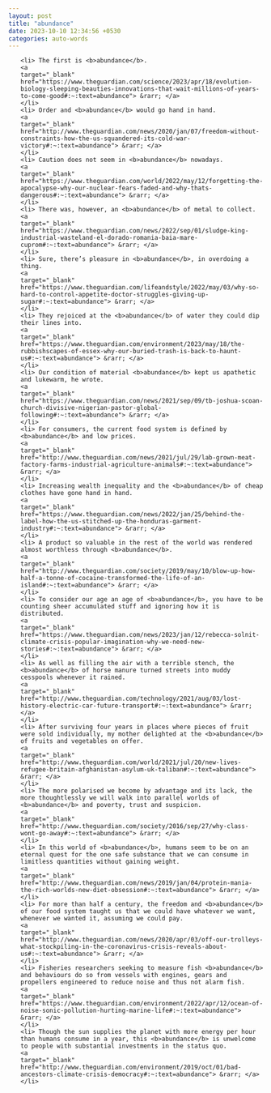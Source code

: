 ```yaml
---
layout: post
title: "abundance"
date: 2023-10-10 12:34:56 +0530
categories: auto-words
---
```

<ol>

    <li> The first is <b>abundance</b>.
    <a 
    target="_blank" 
    href="https://www.theguardian.com/science/2023/apr/18/evolution-biology-sleeping-beauties-innovations-that-wait-millions-of-years-to-come-good#:~:text=abundance"> &rarr; </a>
    </li>
    <li> Order and <b>abundance</b> would go hand in hand.
    <a 
    target="_blank" 
    href="http://www.theguardian.com/news/2020/jan/07/freedom-without-constraints-how-the-us-squandered-its-cold-war-victory#:~:text=abundance"> &rarr; </a>
    </li>
    <li> Caution does not seem in <b>abundance</b> nowadays.
    <a 
    target="_blank" 
    href="https://www.theguardian.com/world/2022/may/12/forgetting-the-apocalypse-why-our-nuclear-fears-faded-and-why-thats-dangerous#:~:text=abundance"> &rarr; </a>
    </li>
    <li> There was, however, an <b>abundance</b> of metal to collect.
    <a 
    target="_blank" 
    href="https://www.theguardian.com/news/2022/sep/01/sludge-king-industrial-wasteland-el-dorado-romania-baia-mare-cuprom#:~:text=abundance"> &rarr; </a>
    </li>
    <li> Sure, there’s pleasure in <b>abundance</b>, in overdoing a thing.
    <a 
    target="_blank" 
    href="https://www.theguardian.com/lifeandstyle/2022/may/03/why-so-hard-to-control-appetite-doctor-struggles-giving-up-sugar#:~:text=abundance"> &rarr; </a>
    </li>
    <li> They rejoiced at the <b>abundance</b> of water they could dip their lines into.
    <a 
    target="_blank" 
    href="https://www.theguardian.com/environment/2023/may/18/the-rubbishscapes-of-essex-why-our-buried-trash-is-back-to-haunt-us#:~:text=abundance"> &rarr; </a>
    </li>
    <li> Our condition of material <b>abundance</b> kept us apathetic and lukewarm, he wrote.
    <a 
    target="_blank" 
    href="https://www.theguardian.com/news/2021/sep/09/tb-joshua-scoan-church-divisive-nigerian-pastor-global-following#:~:text=abundance"> &rarr; </a>
    </li>
    <li> For consumers, the current food system is defined by <b>abundance</b> and low prices.
    <a 
    target="_blank" 
    href="http://www.theguardian.com/news/2021/jul/29/lab-grown-meat-factory-farms-industrial-agriculture-animals#:~:text=abundance"> &rarr; </a>
    </li>
    <li> Increasing wealth inequality and the <b>abundance</b> of cheap clothes have gone hand in hand.
    <a 
    target="_blank" 
    href="https://www.theguardian.com/news/2022/jan/25/behind-the-label-how-the-us-stitched-up-the-honduras-garment-industry#:~:text=abundance"> &rarr; </a>
    </li>
    <li> A product so valuable in the rest of the world was rendered almost worthless through <b>abundance</b>.
    <a 
    target="_blank" 
    href="http://www.theguardian.com/society/2019/may/10/blow-up-how-half-a-tonne-of-cocaine-transformed-the-life-of-an-island#:~:text=abundance"> &rarr; </a>
    </li>
    <li> To consider our age an age of <b>abundance</b>, you have to be counting sheer accumulated stuff and ignoring how it is distributed.
    <a 
    target="_blank" 
    href="https://www.theguardian.com/news/2023/jan/12/rebecca-solnit-climate-crisis-popular-imagination-why-we-need-new-stories#:~:text=abundance"> &rarr; </a>
    </li>
    <li> As well as filling the air with a terrible stench, the <b>abundance</b> of horse manure turned streets into muddy cesspools whenever it rained.
    <a 
    target="_blank" 
    href="http://www.theguardian.com/technology/2021/aug/03/lost-history-electric-car-future-transport#:~:text=abundance"> &rarr; </a>
    </li>
    <li> After surviving four years in places where pieces of fruit were sold individually, my mother delighted at the <b>abundance</b> of fruits and vegetables on offer.
    <a 
    target="_blank" 
    href="http://www.theguardian.com/world/2021/jul/20/new-lives-refugee-britain-afghanistan-asylum-uk-taliban#:~:text=abundance"> &rarr; </a>
    </li>
    <li> The more polarised we become by advantage and its lack, the more thoughtlessly we will walk into parallel worlds of <b>abundance</b> and poverty, trust and suspicion.
    <a 
    target="_blank" 
    href="http://www.theguardian.com/society/2016/sep/27/why-class-wont-go-away#:~:text=abundance"> &rarr; </a>
    </li>
    <li> In this world of <b>abundance</b>, humans seem to be on an eternal quest for the one safe substance that we can consume in limitless quantities without gaining weight.
    <a 
    target="_blank" 
    href="http://www.theguardian.com/news/2019/jan/04/protein-mania-the-rich-worlds-new-diet-obsession#:~:text=abundance"> &rarr; </a>
    </li>
    <li> For more than half a century, the freedom and <b>abundance</b> of our food system taught us that we could have whatever we want, whenever we wanted it, assuming we could pay.
    <a 
    target="_blank" 
    href="http://www.theguardian.com/news/2020/apr/03/off-our-trolleys-what-stockpiling-in-the-coronavirus-crisis-reveals-about-us#:~:text=abundance"> &rarr; </a>
    </li>
    <li> Fisheries researchers seeking to measure fish <b>abundance</b> and behaviours do so from vessels with engines, gears and propellers engineered to reduce noise and thus not alarm fish.
    <a 
    target="_blank" 
    href="https://www.theguardian.com/environment/2022/apr/12/ocean-of-noise-sonic-pollution-hurting-marine-life#:~:text=abundance"> &rarr; </a>
    </li>
    <li> Though the sun supplies the planet with more energy per hour than humans consume in a year, this <b>abundance</b> is unwelcome to people with substantial investments in the status quo.
    <a 
    target="_blank" 
    href="http://www.theguardian.com/environment/2019/oct/01/bad-ancestors-climate-crisis-democracy#:~:text=abundance"> &rarr; </a>
    </li>